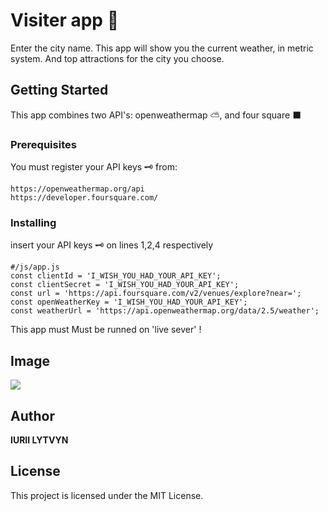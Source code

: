# Visiter app 📍

Enter the city name. This app will show you the current weather, in metric system. And top attractions for the city you choose.


## Getting Started

This app combines two API's: openweathermap ⛅, and four square ⬛

### Prerequisites

You must register your API keys 🗝️ from:

```
https://openweathermap.org/api
https://developer.foursquare.com/
```

### Installing

insert your API keys 🗝️ on lines 1,2,4 respectively
```
#/js/app.js
const clientId = 'I_WISH_YOU_HAD_YOUR_API_KEY';
const clientSecret = 'I_WISH_YOU_HAD_YOUR_API_KEY';
const url = 'https://api.foursquare.com/v2/venues/explore?near=';
const openWeatherKey = 'I_WISH_YOU_HAD_YOUR_API_KEY';
const weatherUrl = 'https://api.openweathermap.org/data/2.5/weather';

```
This app must Must be runned on 'live sever' ! 

## Image
![](/img/demo.png)

## Author

**IURII LYTVYN** 

## License

This project is licensed under the MIT License.
